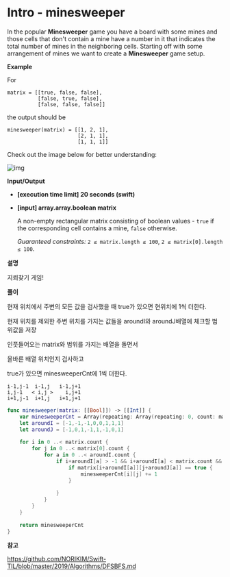 # Intro - minesweeper

In the popular **Minesweeper** game you have a board with some mines and those cells that don't contain a mine have a number in it that indicates the total number of mines in the neighboring cells. Starting off with some arrangement of mines we want to create a **Minesweeper** game setup.

**Example**

For

```
matrix = [[true, false, false],
          [false, true, false],
          [false, false, false]]
```

the output should be

```
minesweeper(matrix) = [[1, 2, 1],
                       [2, 1, 1],
                       [1, 1, 1]]
```

Check out the image below for better understanding:

![img](https://codesignal.s3.amazonaws.com/tasks/minesweeper/img/example.png?_tm=1551538408843)

**Input/Output**

- **[execution time limit] 20 seconds (swift)**

- **[input] array.array.boolean matrix**

  A non-empty rectangular matrix consisting of boolean values - `true` if the corresponding cell contains a mine, `false` otherwise.

  *Guaranteed constraints:*
  `2 ≤ matrix.length ≤ 100`,
  `2 ≤ matrix[0].length ≤ 100`.

**설명**

지뢰찾기 게임!

**풀이**

현재 위치에서 주변의 모든 값을 검사했을 때 true가 있으면 현위치에 1씩 더한다.

현재 위치를 제외한 주변 위치를 가지는 값들을 aroundI와 aroundJ배열에 체크할 범위값을 저장

인풋들어오는 matrix와 범위를 가지는 배열을 돌면서 

올바른 배열 위치인지 검사하고

true가 있으면 minesweeperCnt에 1씩 더한다.

```
i-1,j-1  i-1,j   i-1,j+1
i,j-1   < i,j >    i,j+1
i+1,j-1  i+1,j   i+1,j+1
```

```swift
func minesweeper(matrix: [[Bool]]) -> [[Int]] {
    var minesweeperCnt = Array(repeating: Array(repeating: 0, count: matrix[0].count), count: matrix.count)
    let aroundI = [-1,-1,-1,0,0,1,1,1]
    let aroundJ = [-1,0,1,-1,1,-1,0,1]
    
    for i in 0 ..< matrix.count {
        for j in 0 ..< matrix[0].count {
            for a in 0 ..< aroundI.count {
                if i+aroundI[a] > -1 && i+aroundI[a] < matrix.count && j+aroundJ[a] > -1 && j+aroundJ[a] < matrix[0].count {
                    if matrix[i+aroundI[a]][j+aroundJ[a]] == true {
                        minesweeperCnt[i][j] += 1
                    }
                    
                }
            }
        }
    }
    
    return minesweeperCnt
}
```

**참고**

https://github.com/NORIKIM/Swift-TIL/blob/master/2019/Algorithms/DFSBFS.md

